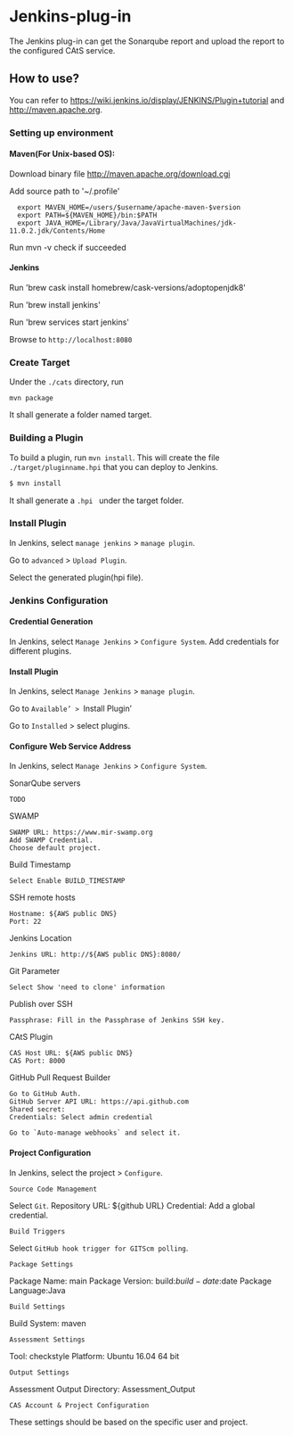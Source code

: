 # Jenkins-plug-in

The Jenkins plug-in can get the Sonarqube report and upload the report to the configured CAtS service.

## How to use?

You can refer to https://wiki.jenkins.io/display/JENKINS/Plugin+tutorial and http://maven.apache.org.

### Setting up environment

#### Maven(For Unix-based OS):

Download binary file http://maven.apache.org/download.cgi

Add source path to '~/.profile'

```
  export MAVEN_HOME=/users/$username/apache-maven-$version
  export PATH=${MAVEN_HOME}/bin:$PATH
  export JAVA_HOME=/Library/Java/JavaVirtualMachines/jdk-11.0.2.jdk/Contents/Home
```

Run mvn -v check if succeeded

#### Jenkins

Run 'brew cask install homebrew/cask-versions/adoptopenjdk8'

Run 'brew install jenkins'

Run 'brew services start jenkins'

Browse to `http://localhost:8080`


### Create Target

Under the `./cats` directory, run

```
mvn package
```

It shall generate a folder named target.

### Building a Plugin

To build a plugin, run `mvn install`. This will create the file `./target/pluginname.hpi` that you can deploy to Jenkins.

```bash
$ mvn install
```

It shall generate a `.hpi ` under the target folder.


### Install Plugin

In Jenkins, select `manage jenkins` >  `manage plugin`.

Go to `advanced` > `Upload Plugin`.

Select the generated plugin(hpi file).


### Jenkins Configuration

#### Credential Generation

In Jenkins, select `Manage Jenkins` > `Configure System`.
Add credentials for different plugins.

#### Install Plugin

In Jenkins, select `Manage Jenkins` > `manage plugin`.

Go to `Available’ > `Install Plugin’

Go to `Installed` > select plugins.

#### Configure Web Service Address

In Jenkins, select `Manage Jenkins` > `Configure System`.


SonarQube servers

```
TODO
```

SWAMP

```
SWAMP URL: https://www.mir-swamp.org
Add SWAMP Credential.
Choose default project.
```

Build Timestamp
```
Select Enable BUILD_TIMESTAMP
```

SSH remote hosts
```
Hostname: ${AWS public DNS}
Port: 22
```

Jenkins Location

```
Jenkins URL: http://${AWS public DNS}:8080/
```

Git Parameter

```
Select Show 'need to clone' information
```


Publish over SSH

```
Passphrase: Fill in the Passphrase of Jenkins SSH key.
```

CAtS Plugin

```
CAS Host URL: ${AWS public DNS}
CAS Port: 8000
```

GitHub Pull Request Builder

```
Go to GitHub Auth.
GitHub Server API URL: https://api.github.com
Shared secret: 
Credentials: Select admin credential

Go to `Auto-manage webhooks` and select it.
```

#### Project Configuration

In Jenkins, select the project > `Configure`.

```
Source Code Management
```
Select `Git`.
Repository URL: ${github URL}
Credential: Add a global credential.

```
Build Triggers
```
Select `GitHub hook trigger for GITScm polling`.

```
Package Settings
```
Package Name: main
Package Version: build:$build-date:$date
Package Language:Java

```
Build Settings
```
Build System: maven

```
Assessment Settings
```
Tool: checkstyle
Platform: Ubuntu 16.04 64 bit

```
Output Settings
```
Assessment Output Directory: Assessment_Output

```
CAS Account & Project Configuration
```
These settings should be based on the specific user and project.

